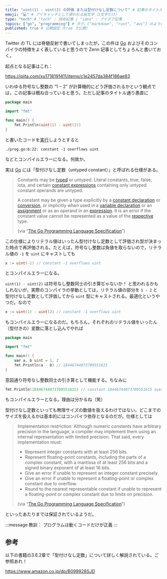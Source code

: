 ```yaml
---
title: "uint(1) - uint(2) の評価 または型付けなし定数について" # 記事のタイトル
emoji: "💻" # アイキャッチとして使われる絵文字（1文字だけ）
type: "tech" # "tech" : 技術記事 / "idea" : アイデア記事
topics: ["go", "programming"] # タグ。["markdown", "rust", "aws"] のように指定する
published: true # 公開設定（true で公開）
---
```


Twitter の TL には脊髄反射で書いてしまったが，この件は [Go] およびそのコンパイラの特徴をよく表していると思うので Zenn 記事としてちょろんと書いておく。

起点となる記事はこれ：

https://qiita.com/xu1718191411/items/c1e2457da384f186ae83

いわゆる符号なし整数の “$1-2$” が計算機的にどう評価されるかという観点では，この記事は概ね合っていると思う。ただし記事のタイトル通り愚直に

```go
package main

import "fmt"

func main() {
    fmt.Println(uint(1) - uint(2))
}
```

と書いたコードを[実行](https://play.golang.org/p/cfPxqIPfnY1)しようとすると

```
./prog.go:6:22: constant -1 overflows uint
```

などとコンパイルエラーになる。何故か。

実は [Go] には「型付けなし定数（untyped constant）」と呼ばれる仕様がある。

> Constants may be [typed](https://golang.org/ref/spec#Types) or untyped. Literal constants, true, false, iota, and certain [constant expressions](https://golang.org/ref/spec#Constant_expressions) containing only untyped constant operands are untyped. 
>
> A constant may be given a type explicitly by a [constant declaration](https://golang.org/ref/spec#Constant_declarations) or [conversion](https://golang.org/ref/spec#Conversions), or implicitly when used in a [variable declaration](https://golang.org/ref/spec#Variable_declarations) or an [assignment](https://golang.org/ref/spec#Assignments) or as an operand in an [expression](https://golang.org/ref/spec#Expressions). It is an error if the constant value cannot be represented as a value of the [respective](https://golang.org/ref/spec#Representability) type.
>
> (via “[The Go Programming Language Specification](https://golang.org/ref/spec)”)

この仕様によりリテラル値はいったん型付けなし定数として評価され型が決まった時点で再評価される。たとえば，符号なし整数は負値を取らないので，リテラル値の `-1` を `uint` にキャストしても

```go
x := uint(-1) // constant -1 overflows uint
```

とコンパイルエラーになる。

`uint(1) - uint(2)` は符号なし整数同士の引き算ぢゃないか！ と思われるかもしれないが，実際のコンパイラの挙動としては，リテラル値の部分を `1 - 2` と型付けなし定数として評価してから `uint` 型にキャストされる。最適化というやつだ。なので

```go
x := uint(1) - uint(2) // constant -1 overflows uint
```

もコンパイルエラーになるのだ。もちろん，それぞれのリテラル値をいったん（型付きの）変数に落とし込んでやれば

```go
package main

import "fmt"

func main() {
    var a, b uint = 1, 2
    fmt.Println(a - b) // 18446744073709551615
}
```

意図通り符号なし整数同士の引き算として機能する。ちなみに

```go
fmt.Println(18446744073709551615) // constant 18446744073709551615 overflows int
```

もコンパイルエラーとなる。理由は分かるね（笑）

型付けなし定数といっても無限サイズの数値を扱えるわけではない。どこまでのサイズを扱えるかは基本的にはコンパイラ依存となるのだが，仕様としては

> Implementation restriction: Although numeric constants have arbitrary precision in the language, a compiler may implement them using an internal representation with limited precision. That said, every implementation must: 
> 
> - Represent integer constants with at least 256 bits.
> - Represent floating-point constants, including the parts of a complex constant, with a mantissa of at least 256 bits and a signed binary exponent of at least 16 bits.
> - Give an error if unable to represent an integer constant precisely.
> - Give an error if unable to represent a floating-point or complex constant due to overflow.
> - Round to the nearest representable constant if unable to represent a floating-point or complex constant due to limits on precision.
>
> (via “[The Go Programming Language Specification](https://golang.org/ref/spec)”)

といったあたりまでは保証されているようだ。

:::message
教訓： プログラムは動くコードだけが正義
:::

## 参考

以下の書籍の3.6.2章で「型付けなし定数」について詳しく解説されている。ご参照あれ！

https://www.amazon.co.jp/dp/B099928SJD

[Go]: https://golang.org/ "The Go Programming Language"
<!-- eof -->
